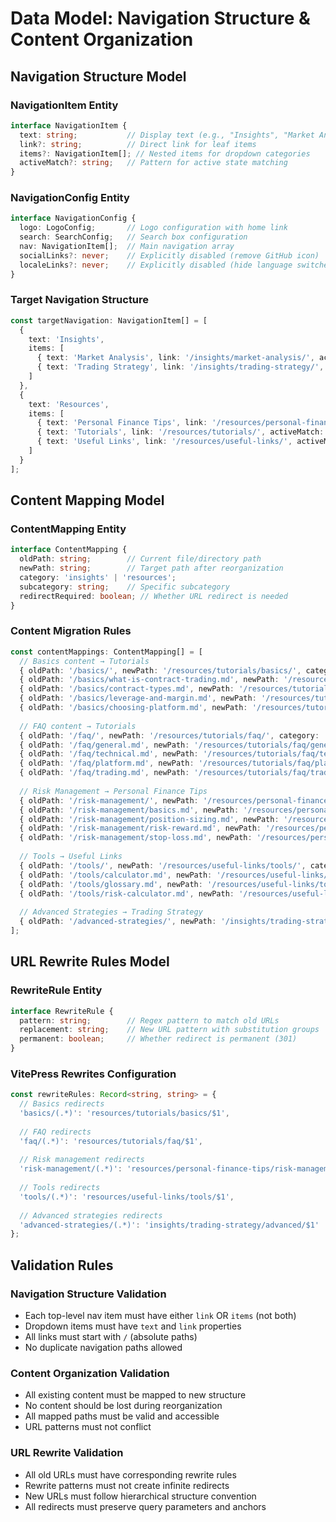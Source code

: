 # Data Model: Navigation Structure & Content Organization

## Navigation Structure Model

### NavigationItem Entity
```typescript
interface NavigationItem {
  text: string;           // Display text (e.g., "Insights", "Market Analysis")
  link?: string;          // Direct link for leaf items
  items?: NavigationItem[]; // Nested items for dropdown categories
  activeMatch?: string;   // Pattern for active state matching
}
```

### NavigationConfig Entity  
```typescript
interface NavigationConfig {
  logo: LogoConfig;       // Logo configuration with home link
  search: SearchConfig;   // Search box configuration  
  nav: NavigationItem[];  // Main navigation array
  socialLinks?: never;    // Explicitly disabled (remove GitHub icon)
  localeLinks?: never;    // Explicitly disabled (hide language switcher)
}
```

### Target Navigation Structure
```typescript
const targetNavigation: NavigationItem[] = [
  {
    text: 'Insights',
    items: [
      { text: 'Market Analysis', link: '/insights/market-analysis/', activeMatch: '/insights/market-analysis/' },
      { text: 'Trading Strategy', link: '/insights/trading-strategy/', activeMatch: '/insights/trading-strategy/' }
    ]
  },
  {
    text: 'Resources',
    items: [
      { text: 'Personal Finance Tips', link: '/resources/personal-finance-tips/', activeMatch: '/resources/personal-finance-tips/' },
      { text: 'Tutorials', link: '/resources/tutorials/', activeMatch: '/resources/tutorials/' },
      { text: 'Useful Links', link: '/resources/useful-links/', activeMatch: '/resources/useful-links/' }
    ]
  }
];
```

## Content Mapping Model

### ContentMapping Entity
```typescript
interface ContentMapping {
  oldPath: string;        // Current file/directory path
  newPath: string;        // Target path after reorganization
  category: 'insights' | 'resources';
  subcategory: string;    // Specific subcategory
  redirectRequired: boolean; // Whether URL redirect is needed
}
```

### Content Migration Rules
```typescript
const contentMappings: ContentMapping[] = [
  // Basics content → Tutorials
  { oldPath: '/basics/', newPath: '/resources/tutorials/basics/', category: 'resources', subcategory: 'tutorials', redirectRequired: true },
  { oldPath: '/basics/what-is-contract-trading.md', newPath: '/resources/tutorials/basics/what-is-contract-trading.md', category: 'resources', subcategory: 'tutorials', redirectRequired: true },
  { oldPath: '/basics/contract-types.md', newPath: '/resources/tutorials/basics/contract-types.md', category: 'resources', subcategory: 'tutorials', redirectRequired: true },
  { oldPath: '/basics/leverage-and-margin.md', newPath: '/resources/tutorials/basics/leverage-and-margin.md', category: 'resources', subcategory: 'tutorials', redirectRequired: true },
  { oldPath: '/basics/choosing-platform.md', newPath: '/resources/tutorials/basics/choosing-platform.md', category: 'resources', subcategory: 'tutorials', redirectRequired: true },
  
  // FAQ content → Tutorials  
  { oldPath: '/faq/', newPath: '/resources/tutorials/faq/', category: 'resources', subcategory: 'tutorials', redirectRequired: true },
  { oldPath: '/faq/general.md', newPath: '/resources/tutorials/faq/general.md', category: 'resources', subcategory: 'tutorials', redirectRequired: true },
  { oldPath: '/faq/technical.md', newPath: '/resources/tutorials/faq/technical.md', category: 'resources', subcategory: 'tutorials', redirectRequired: true },
  { oldPath: '/faq/platform.md', newPath: '/resources/tutorials/faq/platform.md', category: 'resources', subcategory: 'tutorials', redirectRequired: true },
  { oldPath: '/faq/trading.md', newPath: '/resources/tutorials/faq/trading.md', category: 'resources', subcategory: 'tutorials', redirectRequired: true },
  
  // Risk Management → Personal Finance Tips
  { oldPath: '/risk-management/', newPath: '/resources/personal-finance-tips/risk-management/', category: 'resources', subcategory: 'personal-finance-tips', redirectRequired: true },
  { oldPath: '/risk-management/basics.md', newPath: '/resources/personal-finance-tips/risk-management/basics.md', category: 'resources', subcategory: 'personal-finance-tips', redirectRequired: true },
  { oldPath: '/risk-management/position-sizing.md', newPath: '/resources/personal-finance-tips/risk-management/position-sizing.md', category: 'resources', subcategory: 'personal-finance-tips', redirectRequired: true },
  { oldPath: '/risk-management/risk-reward.md', newPath: '/resources/personal-finance-tips/risk-management/risk-reward.md', category: 'resources', subcategory: 'personal-finance-tips', redirectRequired: true },
  { oldPath: '/risk-management/stop-loss.md', newPath: '/resources/personal-finance-tips/risk-management/stop-loss.md', category: 'resources', subcategory: 'personal-finance-tips', redirectRequired: true },
  
  // Tools → Useful Links
  { oldPath: '/tools/', newPath: '/resources/useful-links/tools/', category: 'resources', subcategory: 'useful-links', redirectRequired: true },
  { oldPath: '/tools/calculator.md', newPath: '/resources/useful-links/tools/calculator.md', category: 'resources', subcategory: 'useful-links', redirectRequired: true },
  { oldPath: '/tools/glossary.md', newPath: '/resources/useful-links/tools/glossary.md', category: 'resources', subcategory: 'useful-links', redirectRequired: true },
  { oldPath: '/tools/risk-calculator.md', newPath: '/resources/useful-links/tools/risk-calculator.md', category: 'resources', subcategory: 'useful-links', redirectRequired: true },
  
  // Advanced Strategies → Trading Strategy
  { oldPath: '/advanced-strategies/', newPath: '/insights/trading-strategy/advanced/', category: 'insights', subcategory: 'trading-strategy', redirectRequired: true }
];
```

## URL Rewrite Rules Model

### RewriteRule Entity
```typescript
interface RewriteRule {
  pattern: string;        // Regex pattern to match old URLs
  replacement: string;    // New URL pattern with substitution groups
  permanent: boolean;     // Whether redirect is permanent (301) 
}
```

### VitePress Rewrites Configuration
```typescript
const rewriteRules: Record<string, string> = {
  // Basics redirects
  'basics/(.*)': 'resources/tutorials/basics/$1',
  
  // FAQ redirects  
  'faq/(.*)': 'resources/tutorials/faq/$1',
  
  // Risk management redirects
  'risk-management/(.*)': 'resources/personal-finance-tips/risk-management/$1',
  
  // Tools redirects
  'tools/(.*)': 'resources/useful-links/tools/$1',
  
  // Advanced strategies redirects
  'advanced-strategies/(.*)': 'insights/trading-strategy/advanced/$1'
};
```

## Validation Rules

### Navigation Structure Validation
- Each top-level nav item must have either `link` OR `items` (not both)
- Dropdown items must have `text` and `link` properties
- All links must start with `/` (absolute paths)
- No duplicate navigation paths allowed

### Content Organization Validation  
- All existing content must be mapped to new structure
- No content should be lost during reorganization
- All mapped paths must be valid and accessible
- URL patterns must not conflict

### URL Rewrite Validation
- All old URLs must have corresponding rewrite rules
- Rewrite patterns must not create infinite redirects
- New URLs must follow hierarchical structure convention
- All redirects must preserve query parameters and anchors
